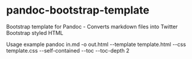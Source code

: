 pandoc-bootstrap-template
=========================

Bootstrap template for Pandoc - Converts markdown files into Twitter Bootstrap styled HTML

Usage example
    pandoc in.md -o out.html --template template.html --css template.css --self-contained --toc --toc-depth 2
